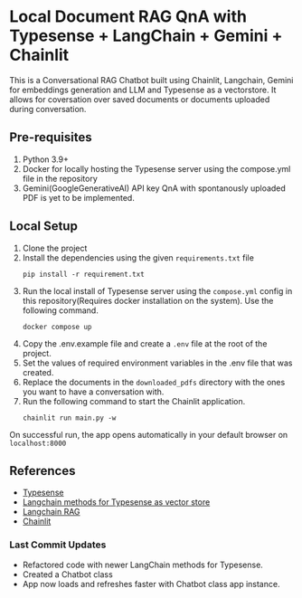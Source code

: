 # Local Document RAG QnA with Typesense + LangChain + Gemini + Chainlit  

This is a Conversational RAG Chatbot built using Chainlit, Langchain, Gemini for embeddings generation and LLM and Typesense as a vectorstore. It allows for coversation over saved documents or documents uploaded during conversation. 



## Pre-requisites
1. Python 3.9+
2. Docker for locally hosting the Typesense server using the compose.yml file in the repository
3. Gemini(GoogleGenerativeAI) API key
QnA with spontanously uploaded PDF is yet to be implemented.

## Local Setup
1. Clone the project
2. Install the dependencies using the given `requirements.txt` file
    ```
    pip install -r requirement.txt
    ```
3. Run the local install of Typesense server using the `compose.yml` config in this repository(Requires docker installation on the system). Use the following command. 
    ```
    docker compose up
    ```
4. Copy the .env.example file and create a `.env` file at the root of the project.
5. Set the values of required environment variables in the .env file that was created.
6. Replace the documents in the `downloaded_pdfs` directory with the ones you want to have a conversation with.
7. Run the following command to start the Chainlit application. 
    ```
    chainlit run main.py -w
    ```
On successful run, the app opens automatically in your default browser on `localhost:8000`

## References
- <a href="https://typesense.org/">Typesense</a>
- <a href="https://python.langchain.com/api_reference/community/vectorstores/langchain_community.vectorstores.typesense.Typesense.html">Langchain methods for Typesense as vector store</a>
- <a href="https://python.langchain.com/docs/tutorials/rag/#jupyter-notebook">Langchain RAG</a>
- <a href="https://docs.chainlit.io/get-started/overview">Chainlit</a>

### Last Commit Updates
- Refactored code with newer LangChain methods for Typesense. 
- Created a Chatbot class 
- App now loads and refreshes faster with Chatbot class app instance. 